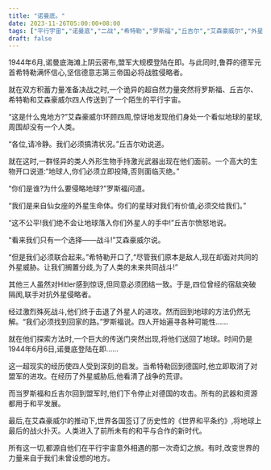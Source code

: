 ```yaml
---
title: "诺曼底。"
date: 2023-11-26T05:00:00+08:00
tags: ["平行宇宙","诺曼底","二战","希特勒","罗斯福","丘吉尔","艾森豪威尔","外星人","战争","和平", "Claude"]
draft: false
--- 
```


1944年6月,诺曼底海滩上阴云密布,盟军大规模登陆在即。与此同时,鲁莽的德军元首希特勒满怀信心,坚信德意志第三帝国必将战胜侵略者。 

就在双方积蓄力量准备决战之时,一个诡异的超自然力量突然将罗斯福、丘吉尔、希特勒和艾森豪威尔四人传送到了一个陌生的平行宇宙。

“这是什么鬼地方?”艾森豪威尔环顾四周,惊讶地发现他们身处一个看似地球的星球,周围却没有一个人类。

“各位,请冷静。我们必须搞清状况。”丘吉尔劝说道。

就在这时,一群怪异的类人外形生物手持激光武器出现在他们面前。一个高大的生物开口说道:“地球人,你们必须立即投降,否则面临灭绝。”

“你们是谁?为什么要侵略地球?”罗斯福问道。

“我们是来自仙女座的外星生命体。你们的星球对我们有价值,必须交给我们。”

“这不公平!我们绝不会让地球落入你们外星人的手中!”丘吉尔愤怒地说。

“看来我们只有一个选择——战斗!”艾森豪威尔说。 

“但是我们必须联合起来。”希特勒开口了,“尽管我们原本是敌人,现在却面对共同的外星威胁。让我们搁置分歧,为了人类的未来共同战斗!”

其他三人虽然对Hitler感到惊讶,但同意必须团结一致。于是,四位曾经的宿敌突破隔阂,联手对抗外星侵略者。 

经过激烈殊死战斗,他们终于击退了外星人的进攻。然而回到地球的方法仍然无解。“我们必须找到回家的路。”罗斯福说。四人开始遍寻各种可能性......

就在他们探索方法时,一个巨大的传送门突然出现,将他们送回了地球。时间仍是1944年6月6日,诺曼底登陆在即......

这一超现实的经历使四人受到深刻的启发。当希特勒回到德国时,他立即取消了对盟军的进攻。在经历了外星威胁后,他看清了战争的荒谬。

而当罗斯福和丘吉尔回到盟军时,他们下令停止对德国的攻击。所有的武器和资源都用于和平发展。

最后,在艾森豪威尔的推动下,世界各国签订了历史性的《世界和平条约》,将地球上最后的战火扑灭。人类进入了前所未有的和平与合作的新时代。

所有这一切,都源自他们在平行宇宙意外相遇的那一次奇幻之旅。有时,改变世界的力量来自于我们未曾设想的地方。